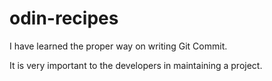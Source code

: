 # odin-recipes
I have learned the proper way on writing Git Commit.

It is very important to the developers in maintaining a project.

